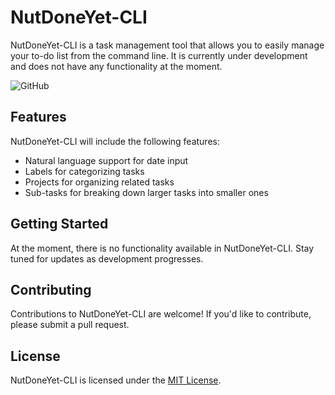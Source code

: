 # NutDoneYet-CLI
NutDoneYet-CLI is a task management tool that allows you to easily manage your to-do list from the command line. It is currently under development and does not have any functionality at the moment.

<img alt="GitHub" src="https://img.shields.io/github/license/neomoon007/ndy-cli">

## Features
NutDoneYet-CLI will include the following features:

* Natural language support for date input
* Labels for categorizing tasks
* Projects for organizing related tasks
* Sub-tasks for breaking down larger tasks into smaller ones

## Getting Started
At the moment, there is no functionality available in NutDoneYet-CLI. Stay tuned for updates as development progresses.

## Contributing
Contributions to NutDoneYet-CLI are welcome! If you'd like to contribute, please submit a pull request.

## License
NutDoneYet-CLI is licensed under the [MIT License](https://github.com/neomoon007/ndy-cli/blob/main/LICENSE).
